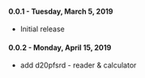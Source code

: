 #### 0.0.1 - Tuesday, March 5, 2019
* Initial release
#### 0.0.2 - Monday, April 15, 2019
* add d20pfsrd - reader & calculator